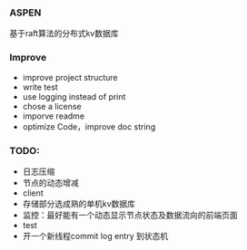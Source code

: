 ### ASPEN
基于raft算法的分布式kv数据库

### Improve
- improve project structure
- write test 
- use logging instead of print
- chose a license
- imporve readme
- optimize Code，improve doc string

### TODO:
- 日志压缩
- 节点的动态增减
- client
- 存储部分选成熟的单机kv数据库
- 监控：最好能有一个动态显示节点状态及数据流向的前端页面
- test
- 开一个新线程commit log entry 到状态机
